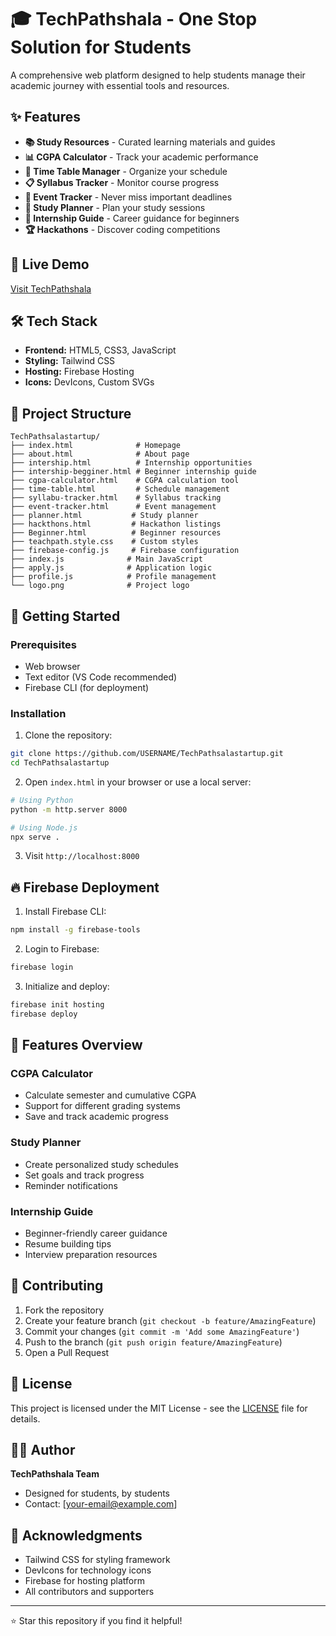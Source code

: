 # 🎓 TechPathshala - One Stop Solution for Students

A comprehensive web platform designed to help students manage their academic journey with essential tools and resources.

## ✨ Features

- **📚 Study Resources** - Curated learning materials and guides
- **📊 CGPA Calculator** - Track your academic performance
- **📅 Time Table Manager** - Organize your schedule
- **📋 Syllabus Tracker** - Monitor course progress
- **🎯 Event Tracker** - Never miss important deadlines
- **📝 Study Planner** - Plan your study sessions
- **💼 Internship Guide** - Career guidance for beginners
- **🏆 Hackathons** - Discover coding competitions

## 🚀 Live Demo

[Visit TechPathshala](https://your-firebase-url.web.app)

## 🛠️ Tech Stack

- **Frontend:** HTML5, CSS3, JavaScript
- **Styling:** Tailwind CSS
- **Hosting:** Firebase Hosting
- **Icons:** DevIcons, Custom SVGs

## 📁 Project Structure

```
TechPathsalastartup/
├── index.html              # Homepage
├── about.html              # About page
├── intership.html          # Internship opportunities
├── intership-begginer.html # Beginner internship guide
├── cgpa-calculator.html    # CGPA calculation tool
├── time-table.html         # Schedule management
├── syllabu-tracker.html    # Syllabus tracking
├── event-tracker.html      # Event management
├── planner.html           # Study planner
├── hackthons.html         # Hackathon listings
├── Beginner.html          # Beginner resources
├── teachpath.style.css    # Custom styles
├── firebase-config.js     # Firebase configuration
├── index.js              # Main JavaScript
├── apply.js              # Application logic
├── profile.js            # Profile management
└── logo.png              # Project logo
```

## 🚀 Getting Started

### Prerequisites
- Web browser
- Text editor (VS Code recommended)
- Firebase CLI (for deployment)

### Installation

1. Clone the repository:
```bash
git clone https://github.com/USERNAME/TechPathsalastartup.git
cd TechPathsalastartup
```

2. Open `index.html` in your browser or use a local server:
```bash
# Using Python
python -m http.server 8000

# Using Node.js
npx serve .
```

3. Visit `http://localhost:8000`

## 🔥 Firebase Deployment

1. Install Firebase CLI:
```bash
npm install -g firebase-tools
```

2. Login to Firebase:
```bash
firebase login
```

3. Initialize and deploy:
```bash
firebase init hosting
firebase deploy
```

## 📱 Features Overview

### CGPA Calculator
- Calculate semester and cumulative CGPA
- Support for different grading systems
- Save and track academic progress

### Study Planner
- Create personalized study schedules
- Set goals and track progress
- Reminder notifications

### Internship Guide
- Beginner-friendly career guidance
- Resume building tips
- Interview preparation resources

## 🤝 Contributing

1. Fork the repository
2. Create your feature branch (`git checkout -b feature/AmazingFeature`)
3. Commit your changes (`git commit -m 'Add some AmazingFeature'`)
4. Push to the branch (`git push origin feature/AmazingFeature`)
5. Open a Pull Request

## 📄 License

This project is licensed under the MIT License - see the [LICENSE](LICENSE) file for details.

## 👨‍💻 Author

**TechPathshala Team**
- Designed for students, by students
- Contact: [your-email@example.com]

## 🙏 Acknowledgments

- Tailwind CSS for styling framework
- DevIcons for technology icons
- Firebase for hosting platform
- All contributors and supporters

---

⭐ Star this repository if you find it helpful!
